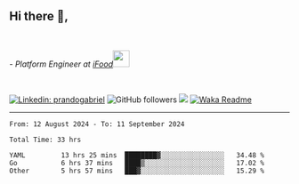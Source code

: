 <h2>Hi there  👋,</h2> </br>

<p><em>- Platform Engineer at <a href="https://www.ifood.com.br/">iFood</a><img src="https://media.giphy.com/media/WUlplcMpOCEmTGBtBW/giphy.gif" width="30"> 
</em></p></br>


[![Linkedin: prandogabriel](https://img.shields.io/badge/-prandogabriel-blue?style=flat-square&logo=Linkedin&logoColor=white&link=https://www.linkedin.com/in/prandogabriel/)](https://www.linkedin.com/in/prandogabriel)
![GitHub followers](https://img.shields.io/github/followers/prandogabriel?label=Follow&style=social)
![](https://visitor-badge.glitch.me/badge?page_id=prandogabriel.prandogabriel)
[![Waka Readme](https://github.com/prandogabriel/prandogabriel/actions/workflows/update-stats.yml.yml/badge.svg)](https://github.com/prandogabriel/prandogabriel/actions/workflows/update-stats.yml.yml)

---

<!--START_SECTION:waka-->

```golang
From: 12 August 2024 - To: 11 September 2024

Total Time: 33 hrs

YAML         13 hrs 25 mins  ████████▓░░░░░░░░░░░░░░░░   34.48 %
Go           6 hrs 37 mins   ████▒░░░░░░░░░░░░░░░░░░░░   17.02 %
Other        5 hrs 57 mins   ███▓░░░░░░░░░░░░░░░░░░░░░   15.29 %
```

<!--END_SECTION:waka-->
